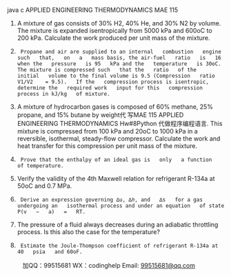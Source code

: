 java c
APPLIED ENGINEERING THERMODYNAMICS
MAE 115
1.    A mixture of gas consists   of 30%   H2, 40%   He,   and   30%   N2 by volume. The   mixture   is expanded   isentropically from 5000 kPa and 600oC to   200   kPa. Calculate the work produced per unit   mass   of the   mixture.
2.      Propane and air are supplied to an internal   combustion   engine   such   that,   on   a   mass basis, the air-fuel   ratio   is   16 when the   pressure   is 95   kPa and the   temperature   is 30oC. The mixture is compressed such   that the   ratio   of the   initial   volume to the final volume is 9.5 (Compression   ratio V1/V2    = 9.5).   If the   compression process is isentropic, determine the   required work   input for this   compression   process in kJ/kg   of mixture.
3.    A mixture of hydrocarbon gases   is   composed   of 60%   methane,   25%   propane, and   15%   butane   by weight代 写MAE 115 APPLIED ENGINEERING THERMODYNAMICS Hw#8Python
代做程序编程语言. This mixture   is compressed from   100   kPa and 20oC   to   1000   kPa in a reversible, isothermal, steady-flow   compressor.   Calculate   the work and heat transfer for this compression per unit   mass of the   mixture.
4.      Prove that the enthalpy of an ideal gas is   only   a function   of temperature.
5.    Verify the validity of the 4th    Maxwell relation for refrigerant   R-134a   at   50oC   and   0.7   MPa.
6.      Derive an expression governing ∆u, ∆ℎ, and   ∆s   for a gas   undergoing an   isothermal process and under an equation   of state   P(v   −   a)   =   RT.
7.    The pressure of a fluid   always decreases   during   an   adiabatic   throttling   process.   Is this also the case for the temperature?
8.      Estimate the Joule-Thompson coefficient of refrigerant R-134a at 40   psia   and 60oF.





         
加QQ：99515681  WX：codinghelp  Email: 99515681@qq.com
